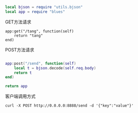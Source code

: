 ```lua
local bjson = require "utils.bjson"
local app = require "blues"
```

GET方法请求
```
app:get("/tang", function(self)
    return "tang"
end)
```

POST方法请求
```lua

app:post("/send", function(self)
    local t = bjson.decode(self.req.body)
    return t
end)

return app
```

客户端调用方式
```
curl -X POST http://0.0.0.0:8888/send -d '{"key":"value"}'
```
